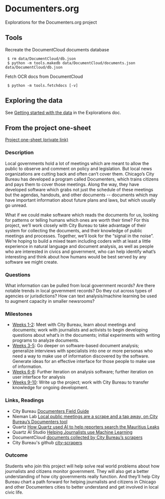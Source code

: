 # Documenters.org
Explorations for the Documenters.org project


## Tools

Recreate the DocumentCloud documents database

```
 $ rm data/DocumentCloud/db.json
 $ python -m tools.makedb data/DocumentCloud/documents.json data/DocumentCloud/db.json
```

Fetch OCR docs from DocumentCloud

```
 $ python -m tools.fetchdocs [-v]
```
## Exploring the data

See [Getting started with the data](https://github.com/NUKnightLab/Documenters.org/blob/master/EXPLORATIONS.md#getting-started-with-the-data) in the Explorations doc.

## From the project one-sheet

[Project one-sheet (private link)](https://docs.google.com/document/d/1JXfXJ9TPhkUZ6f3gySFPUIMTfm31S_iln7bCOOkq5bw/edit#)

### Description

Local governments hold a lot of meetings which are meant to allow the public to observe and comment on policy and legislation.  But local news organizations are cutting back and often can’t cover them. Chicago’s City Bureau has developed a program called Documenters, which trains citizens and pays them to cover those meetings. Along the way, they have developed software which grabs not just the schedule of these meetings but the agendas, handouts, and other documents -- documents which may have important information about future plans and laws, but which usually go unread.

What if we could make software which reads the documents for us, looking for patterns or telling humans which ones are worth their time?  For this project, we’ll work closely with City Bureau to take advantage of their system for collecting the documents, and their knowledge of public meetings and processes. Together, we’ll look for the “signal in the noise”. We’re hoping to build a mixed team including coders with at least a little experience in natural language and document analysis, as well as people who are interested in civics and government, who can help identify what’s interesting and think about how humans would be best served by any software we might create.

### Questions

What information can be pulled from local government records?
Are there notable trends in local government records? Do they cut across types of agencies or jurisdictions?
How can text analysis/machine learning be used to augment capacity in smaller newsrooms?

### Milestones

 * [Weeks 1-2](https://github.com/NUKnightLab/Documenters.org/milestone/1): Meet with City Bureau, learn about meetings and documents; work with journalists and activists to begin developing questions about what’s in the documents; initial experiments with writing programs to analyze documents.
 * [Weeks 3-5](https://github.com/NUKnightLab/Documenters.org/milestone/2): Go deeper on software-based document analysis; generalize interviews with specialists into one or more personas who need a way to make use of information discovered by the software. Generate ideas for an effective interface for those people to make use of information.
 * [Weeks 6-8](https://github.com/NUKnightLab/Documenters.org/milestone/3): Further iteration on analysis software; further iteration on user interface for analysis
 * [Weeks 9-10](https://github.com/NUKnightLab/Documenters.org/milestone/4): Write up the project; work with City Bureau to transfer knowledge for ongoing development.

### Links, Readings

 * City Bureau [Documenters Field Guide](https://fieldguide.documenters.org/)
 * Nieman Lab [Local public meetings are a scrape and a tap away, on City Bureau’s Documenters tool](https://www.niemanlab.org/2019/01/local-public-meetings-are-a-scrape-and-a-tap-away-on-city-bureaus-documenters-app/)
 * Quartz [How Quartz used AI to help reporters search the Mauritius Leaks](https://qz.com/1670632/how-quartz-used-ai-to-help-reporters-search-the-mauritius-leaks/)
 * Quartz AI Studio [Helping Journalists use Machine Learning](https://qz.ai/)
 * DocumentCloud [documents collected by City Bureau’s scrapers](https://www.documentcloud.org/public/search/Account:21089-documenters-app)
 * City Bureau's github [city-scrapers](https://github.com/city-bureau/city-scrapers)

### Outcome

Students who join this project will help solve real world problems about how journalists and citizens monitor government. They will also get a better understanding of how city governments really function. And they’ll help City Bureau chart a path forward for helping journalists and citizens in Chicago and other Documenters cities to better understand and get involved in local civic life.
